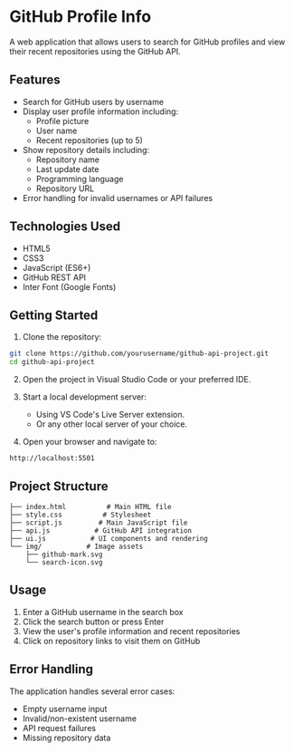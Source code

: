 # GitHub Profile Info

A web application that allows users to search for GitHub profiles and view their recent repositories using the GitHub API.

## Features

- Search for GitHub users by username
- Display user profile information including:
  - Profile picture
  - User name
  - Recent repositories (up to 5)
- Show repository details including:
  - Repository name
  - Last update date
  - Programming language
  - Repository URL
- Error handling for invalid usernames or API failures

## Technologies Used

- HTML5
- CSS3
- JavaScript (ES6+)
- GitHub REST API
- Inter Font (Google Fonts)

## Getting Started

1. Clone the repository:

```bash
git clone https://github.com/yourusername/github-api-project.git
cd github-api-project
```

2. Open the project in Visual Studio Code or your preferred IDE.

3. Start a local development server:

   - Using VS Code's Live Server extension.
   - Or any other local server of your choice.

4. Open your browser and navigate to:

```
http://localhost:5501
```

## Project Structure

```
├── index.html          # Main HTML file
├── style.css          # Stylesheet
├── script.js         # Main JavaScript file
├── api.js           # GitHub API integration
├── ui.js           # UI components and rendering
└── img/           # Image assets
    ├── github-mark.svg
    └── search-icon.svg
```

## Usage

1. Enter a GitHub username in the search box
2. Click the search button or press Enter
3. View the user's profile information and recent repositories
4. Click on repository links to visit them on GitHub

## Error Handling

The application handles several error cases:

- Empty username input
- Invalid/non-existent username
- API request failures
- Missing repository data
